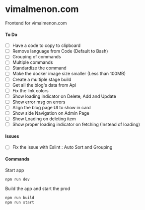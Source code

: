 # vimalmenon.com

Frontend for vimalmenon.com

#### To Do

- [ ] Have a code to copy to clipboard
- [ ] Remove language from Code (Default to Bash)
- [ ] Grouping of commands
- [ ] Multiple commands
- [ ] Standardize the command
- [ ] Make the docker image size smaller (Less than 100MB)
- [ ] Create a multiple stage build
- [ ] Get all the blog's data from Api
- [ ] Fix the link colors
- [ ] Show loading indicator on Delete, Add and Update
- [ ] Show error msg on errors
- [ ] Align the blog page UI to show in card
- [ ] Show side Navigation on Admin Page
- [ ] Show Loading on deleting item
- [ ] Show proper loading indicator on fetching (Instead of loading)

#### Issues

- [ ] Fix the issue with Eslint : Auto Sort and Grouping

#### Commands

Start app

```sh
npm run dev
```

Build the app and start the prod

```sh
npm run build
npm run start
```
